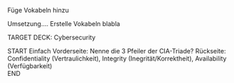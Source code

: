 Füge Vokabeln hinzu

Umsetzung....
Erstelle Vokabeln blabla

TARGET DECK: Cybersecurity

START
Einfach
Vorderseite: Nenne die 3 Pfeiler der CIA-Triade?
Rückseite: Confidentiality (Vertraulichkeit), Integrity (Inegrität/Korrektheit), Availability (Verfügbarkeit)  
END